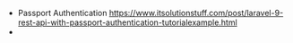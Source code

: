 - Passport Authentication
  https://www.itsolutionstuff.com/post/laravel-9-rest-api-with-passport-authentication-tutorialexample.html
- 
